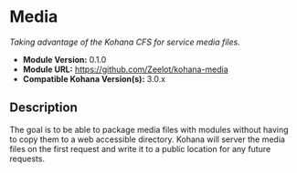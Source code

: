 # Media

*Taking advantage of the Kohana CFS for service media files.*

- **Module Version:** 0.1.0
- **Module URL:** <https://github.com/Zeelot/kohana-media>
- **Compatible Kohana Version(s):** 3.0.x

## Description
The goal is to be able to package media files with modules without having to copy them to a web 
accessible directory. Kohana will server the media files on the first request and write it to a
public location for any future requests.
